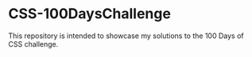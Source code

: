 # CSS-100DaysChallenge
This repository is intended to showcase my solutions to the 100 Days of CSS challenge.
